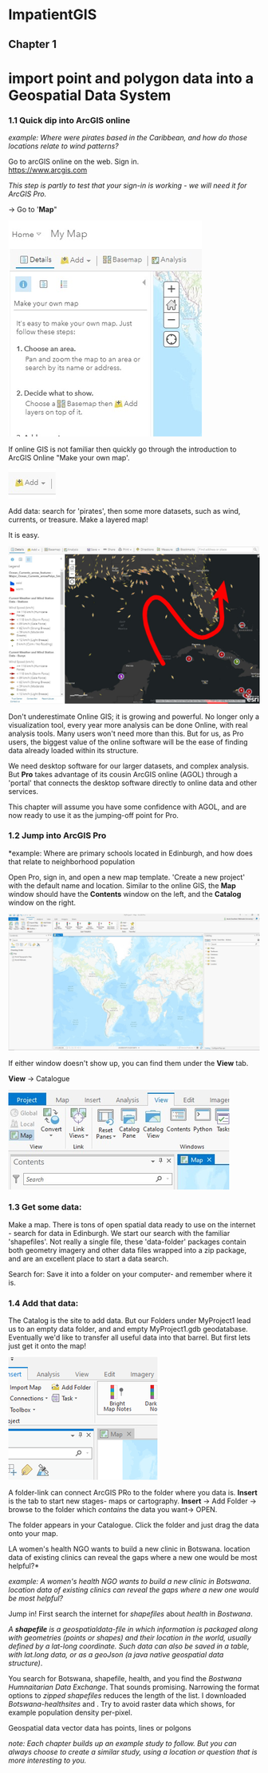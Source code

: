 # ImpatientGIS

## Chapter 1
# import point and polygon data into a Geospatial Data System

### 1.1 Quick dip into ArcGIS online

*example: Where were pirates based in the Caribbean, and how do those locations relate to wind patterns?* 

Go to arcGIS online on the web. Sign in.   
https://www.arcgis.com


*This step is partly to test that your sign-in is working - we will need it for ArcGIS Pro.* 

-> Go to '**Map**" 


![](./SHOTS1/makeOwnMap.jpg)

If online GIS is not familiar then quickly go through the introduction to ArcGIS Online "Make your own map'.

![](./SHOTS1/1c_addData.jpg)

Add data: search for 'pirates', then some more datasets, such as wind, currents, or treasure.  Make a layered map!  

It is easy. 

![](./SHOTS1/pirates.jpg)

Don't underestimate Online GIS; it is growing and powerful.  No longer only a visualization tool, every year more analysis can be done Online, with real analysis tools.  Many users won't need more than this. But for us, as Pro users, the biggest value of the online software will be the ease of finding data already loaded within its structure.  

We need desktop software for our larger datasets, and complex analysis. But **Pro** takes advantage of its cousin ArcGIS online (AGOL) through a 'portal' that connects the desktop software directly to online data and other services. 



This chapter will assume you have some confidence with AGOL, and are now ready to use it as the jumping-off point for Pro. 


### 1.2 Jump into ArcGIS Pro

*example: Where are primary schools located in Edinburgh, and how does that relate to neighborhood population

Open Pro, sign in, and open a new map template. 'Create a new project' with the default name and location. Similar to the online GIS, the **Map** window should have the **Contents** window on the left, and the **Catalog** window on the right.

![](./SHOTS1/1b_empty.jpg)



If either window doesn't show up, you can find them under the **View** tab.

**View** -> Catalogue

![](./SHOTS1/1b_catalogue.jpg)

### 1.3 Get some data:

Make a map. There is tons of open spatial data ready to use on the internet - search for data in Edinburgh. We start our search with the familiar 'shapefiles'. Not really a single file, these 'data-folder' packages contain both geometry imagery and other data files wrapped into a zip package, and are an excellent place to start a data search. 

Search for:
Save it into a folder on your computer- and remember where it is.

### 1.4 Add that data:

The Catalog is the site to add data. But our Folders under MyProject1 lead us to an empty data folder, and and empty MyProject1.gdb geodatabase.  Eventually we'd like to transfer all useful data into that barrel. But first lets just get it onto the map! 

![](AddFOlder.png)

A folder-link can connect ArcGIS PRo to the folder where you data is. **Insert** is the tab to start new stages- maps or cartography. 
**Insert** -> Add Folder -> browse to the folder which *contains* the data you want-> OPEN. 

The folder appears in your Catalogue. 
Click the folder and just drag the data onto your map.

LA women's health NGO wants to build a new clinic in Botswana. location data of existing clinics can reveal the gaps where a new one would be most helpful?* 

*example: A women's health NGO wants to build a new clinic in Botswana. location data of existing clinics can reveal the gaps where a new one would be most helpful?* 

Jump in! First search the internet for *shapefiles* about *health* in *Bostwana*. 

*A **shapefile** is a geospatialdata-file in which information is packaged along with geometries (points or shapes) and their location in the world, usually defined by a lat-long coordinate. Such data can also be saved in a table, with lat.long data, or as a geoJson (a java native geospatial data structure)*.  

You search for Botswana, shapefile, health, and you find the *Bostwana Humnaitarian Data Exchange*. That sounds promising. Narrowing the format options to *zipped shapefiles* reduces the length of the list. I downloaded *Botswana-healthsites* and . Try to avoid raster data which shows, for example population density per-pixel.



Geospatial data vector data has points, lines or polgons

*note: Each chapter builds up an example study to follow. But you can always choose to create a similar study, using a location or question that is more interesting to you.*


